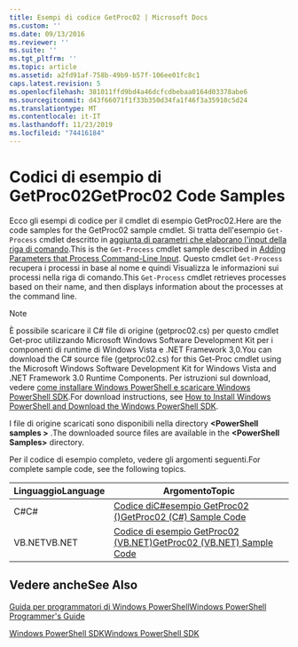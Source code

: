 ```yaml
---
title: Esempi di codice GetProc02 | Microsoft Docs
ms.custom: ''
ms.date: 09/13/2016
ms.reviewer: ''
ms.suite: ''
ms.tgt_pltfrm: ''
ms.topic: article
ms.assetid: a2fd91af-758b-49b9-b57f-106ee01fc8c1
caps.latest.revision: 5
ms.openlocfilehash: 381011ffd9bd4a46dcfcdbebaa0164d03378abe6
ms.sourcegitcommit: d43f66071f1f33b350d34fa1f46f3a35910c5d24
ms.translationtype: MT
ms.contentlocale: it-IT
ms.lasthandoff: 11/23/2019
ms.locfileid: "74416184"
---
```

# <a name="getproc02-code-samples"></a><span data-ttu-id="738b1-102">Codici di esempio di GetProc02</span><span class="sxs-lookup"><span data-stu-id="738b1-102">GetProc02 Code Samples</span></span>

<span data-ttu-id="738b1-103">Ecco gli esempi di codice per il cmdlet di esempio GetProc02.</span><span class="sxs-lookup"><span data-stu-id="738b1-103">Here are the code samples for the GetProc02 sample cmdlet.</span></span> <span data-ttu-id="738b1-104">Si tratta dell'esempio `Get-Process` cmdlet descritto in [aggiunta di parametri che elaborano l'input della riga di comando](../cmdlet/adding-parameters-that-process-command-line-input.md).</span><span class="sxs-lookup"><span data-stu-id="738b1-104">This is the `Get-Process` cmdlet sample described in [Adding Parameters that Process Command-Line Input](../cmdlet/adding-parameters-that-process-command-line-input.md).</span></span> <span data-ttu-id="738b1-105">Questo cmdlet `Get-Process` recupera i processi in base al nome e quindi Visualizza le informazioni sui processi nella riga di comando.</span><span class="sxs-lookup"><span data-stu-id="738b1-105">This `Get-Process` cmdlet retrieves processes based on their name, and then displays information about the processes at the command line.</span></span>

> [!NOTE]
> <span data-ttu-id="738b1-106">È possibile scaricare il C# file di origine (getproc02.cs) per questo cmdlet Get-proc utilizzando Microsoft Windows Software Development Kit per i componenti di runtime di Windows Vista e .NET Framework 3,0.</span><span class="sxs-lookup"><span data-stu-id="738b1-106">You can download the C# source file (getproc02.cs) for this Get-Proc cmdlet using the Microsoft Windows Software Development Kit for Windows Vista and .NET Framework 3.0 Runtime Components.</span></span> <span data-ttu-id="738b1-107">Per istruzioni sul download, vedere [come installare Windows PowerShell e scaricare Windows PowerShell SDK](/powershell/scripting/developer/installing-the-windows-powershell-sdk).</span><span class="sxs-lookup"><span data-stu-id="738b1-107">For download instructions, see [How to Install Windows PowerShell and Download the Windows PowerShell SDK](/powershell/scripting/developer/installing-the-windows-powershell-sdk).</span></span>
>
> <span data-ttu-id="738b1-108">I file di origine scaricati sono disponibili nella directory **\<PowerShell samples >** .</span><span class="sxs-lookup"><span data-stu-id="738b1-108">The downloaded source files are available in the **\<PowerShell Samples>** directory.</span></span>

<span data-ttu-id="738b1-109">Per il codice di esempio completo, vedere gli argomenti seguenti.</span><span class="sxs-lookup"><span data-stu-id="738b1-109">For complete sample code, see the following topics.</span></span>

|<span data-ttu-id="738b1-110">Linguaggio</span><span class="sxs-lookup"><span data-stu-id="738b1-110">Language</span></span>|<span data-ttu-id="738b1-111">Argomento</span><span class="sxs-lookup"><span data-stu-id="738b1-111">Topic</span></span>|
|--------------|-----------|
|<span data-ttu-id="738b1-112">C#</span><span class="sxs-lookup"><span data-stu-id="738b1-112">C#</span></span>|[<span data-ttu-id="738b1-113">Codice diC#esempio GetProc02 ()</span><span class="sxs-lookup"><span data-stu-id="738b1-113">GetProc02 (C#) Sample Code</span></span>](./getproc02-csharp-sample-code.md)|
|<span data-ttu-id="738b1-114">VB.NET</span><span class="sxs-lookup"><span data-stu-id="738b1-114">VB.NET</span></span>|[<span data-ttu-id="738b1-115">Codice di esempio GetProc02 (VB.NET)</span><span class="sxs-lookup"><span data-stu-id="738b1-115">GetProc02 (VB.NET) Sample Code</span></span>](./getproc02-vb-net-sample-code.md)|

## <a name="see-also"></a><span data-ttu-id="738b1-116">Vedere anche</span><span class="sxs-lookup"><span data-stu-id="738b1-116">See Also</span></span>

[<span data-ttu-id="738b1-117">Guida per programmatori di Windows PowerShell</span><span class="sxs-lookup"><span data-stu-id="738b1-117">Windows PowerShell Programmer's Guide</span></span>](./windows-powershell-programmer-s-guide.md)

[<span data-ttu-id="738b1-118">Windows PowerShell SDK</span><span class="sxs-lookup"><span data-stu-id="738b1-118">Windows PowerShell SDK</span></span>](../windows-powershell-reference.md)
